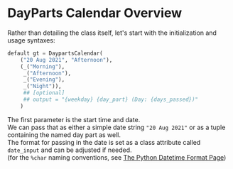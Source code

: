 # DayParts Calendar Overview

Rather than detailing the class itself, let's start with the initialization and usage syntaxes:

```py
default gt = DaypartsCalendar(
    ("20 Aug 2021", "Afternoon"), 
    (_("Morning"), 
     _("Afternoon"), 
     _("Evening"), 
     _("Night")), 
     ## [optional] 
     ## output = "{weekday} {day_part} (Day: {days_passed})"
    )
```
The first parameter is the start time and date.  
We can pass that as either a simple date string `"20 Aug 2021"` or as a tuple containing the named day part as well.  
The format for passing in the date is set as a class attribute called `date_input` and can be adjusted if needed.  
(for the `%char` naming conventions, see [The Python Datetime Format Page](https://docs.python.org/3/library/datetime.html#strftime-and-strptime-format-codes))
